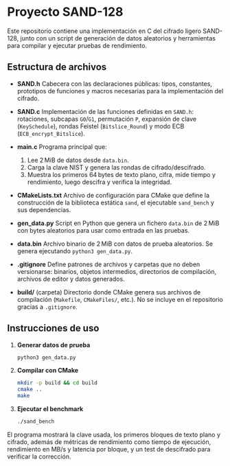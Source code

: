 # Proyecto SAND-128

Este repositorio contiene una implementación en C del cifrado ligero SAND-128, junto con un script de generación de datos aleatorios y herramientas para compilar y ejecutar pruebas de rendimiento.

## Estructura de archivos

* **SAND.h**
  Cabecera con las declaraciones públicas: tipos, constantes, prototipos de funciones y macros necesarias para la implementación del cifrado.

* **SAND.c**
  Implementación de las funciones definidas en `SAND.h`: rotaciones, subcapas `G0`/`G1`, permutación `P`, expansión de clave (`KeySchedule`), rondas Feistel (`Bitslice_Round`) y modo ECB (`ECB_encrypt_Bitslice`).

* **main.c**
  Programa principal que:

  1. Lee 2 MiB de datos desde `data.bin`.
  2. Carga la clave NIST y genera las rondas de cifrado/descifrado.
  3. Muestra los primeros 64 bytes de texto plano, cifra, mide tiempo y rendimiento, luego descifra y verifica la integridad.

* **CMakeLists.txt**
  Archivo de configuración para CMake que define la construcción de la biblioteca estática `sand`, el ejecutable `sand_bench` y sus dependencias.

* **gen\_data.py**
  Script en Python que genera un fichero `data.bin` de 2 MiB con bytes aleatorios para usar como entrada en las pruebas.

* **data.bin**
  Archivo binario de 2 MiB con datos de prueba aleatorios. Se genera ejecutando `python3 gen_data.py`.

* **.gitignore**
  Define patrones de archivos y carpetas que no deben versionarse: binarios, objetos intermedios, directorios de compilación, archivos de editor y datos generados.

* **build/** (carpeta)
  Directorio donde CMake genera sus archivos de compilación (`Makefile`, `CMakeFiles/`, etc.). No se incluye en el repositorio gracias a `.gitignore`.

## Instrucciones de uso

1. **Generar datos de prueba**

   ```bash
   python3 gen_data.py
   ```

2. **Compilar con CMake**

   ```bash
   mkdir -p build && cd build
   cmake ..
   make
   ```

3. **Ejecutar el benchmark**

   ```bash
   ./sand_bench
   ```

El programa mostrará la clave usada, los primeros bloques de texto plano y cifrado, además de métricas de rendimiento como tiempo de ejecución, rendimiento en MB/s y latencia por bloque, y un test de descifrado para verificar la corrección.
